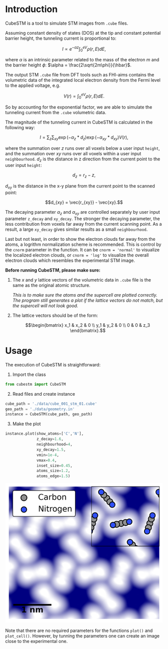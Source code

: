 # Introduction

CubeSTM is a tool to simulate STM images from `.cube` files.

Assuming constant density of states (DOS) at the tip and constant potential barrier height, the tunneling current is proportional to:
```math
I \propto e^{-\alpha z}\int_{0}^{eV}\rho(r,E)dE,
```
where $\alpha$ is an intrinsic parameter related to the mass of the electron $m$ and the barrier height $\phi$: $\alpha = \frac{2\sqrt{2m\phi}}{\hbar}$.

The output STM `.cube` file from DFT tools such as FHI-aims contains the volumetric data of the integrated local electron density from the Fermi level to the applied voltage, e.g.
```math
V(r)=\int_{0}^{eV}\rho(r,E)dE.
```
So by accounting for the exponential factor, we are able to simulate the tunneling current from the `.cube` volumetric data.

The magnitude of the tunneling current in CubeSTM is calculated in the following way:
```math
I = \sum_{z}\sum_{xy}\exp(-\alpha_z * d_z)\exp(-\alpha_{xy} * d_{xy})V(r),
```
where the summation over $z$ runs over all voxels below a user input `height`, and the summation over $xy$ runs over all voxels within a user input `neighbourhood`. $d_z$ is the distance in z direction from the current point to the user input `height`:
```math
d_z = r_z - z,
```
$d_{xy}$ is the distance in the x-y plane from the current point to the scanned point:
```math
d_{xy} = \vec{r_{xy}} - \vec{xy}.
```
The decaying parameter $\alpha_z$ and $\alpha_{xy}$ are controlled separately by user input parameter `z_decay` and `xy_decay`. The stronger the decaying parameter, the less contribution from voxels far away from the current scanning point. As a result, a large `xy_decay` gives similar results as a small `neighbourhood`.

Last but not least, in order to show the electron clouds far away from the atoms, a logrithm normalization scheme is recommended. This is control by the `cnorm` parameter in the function. It can be `cnorm = 'normal'` to visualize the localized electron clouds, or `cnorm = 'log'` to visualize the overall electron clouds which resembles the experimental STM image.

**Before running CubeSTM, please make sure:**
1. The *x* and *y* lattice vectors of the volumetric data in `.cube` file is the same as the original atomic structure. 

   *This is to make sure the atoms and the supercell are plotted correctly. The program still generates a plot if the lattice vectors do not match, but the supercell will not look good.*
2. The lattice vectors should be of the form:
   ```math
   \begin{bmatrix} x_1 & x_2 & 0 \\ y_1 & y_2 & 0 \\ 0 & 0 & z_3 \end{bmatrix}.
   ```

# Usage

The execution of CubeSTM is straightforward:
1. Import the class
```python
from cubestm import CubeSTM
```
2. Read files and create instance
```python
cube_path = './data/cube_001_stm_01.cube'
geo_path = './data/geometry.in'
instance = CubeSTM(cube_path, geo_path)
```
3. Make the plot
```python
instance.plot(show_atoms=['C','N'],
              z_decay=1.6,
              neighbourhood=4,
              xy_decay=1.5,
              vmin=1e-4,
              vmax=0.4,
              inset_size=0.45,
              atoms_size=1.2,
              atoms_edge=1.5)
```
![](./data/canvas_plot_stm.png)

Note that there are no required parameters for the functions `plot()` and `plot_cell()`. However, by tunning the parameters one can create an image close to the experimental one.
